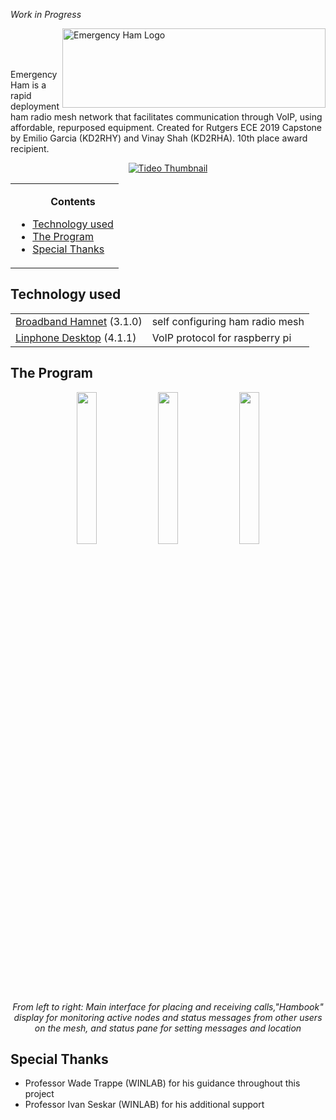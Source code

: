 *Work in Progress*

<img src="https://i.imgur.com/fc6Jq2b.png" alt="Emergency Ham Logo" align="right" style="float:right;width:421px;height:127px;"><br><br>
&nbsp;

Emergency Ham is a rapid deployment ham radio mesh network that facilitates communication through VoIP, using affordable, repurposed equipment. Created for Rutgers ECE 2019 Capstone by Emilio Garcia (KD2RHY) and Vinay Shah (KD2RHA). 10th place award recipient.

<p align="center">
<a href="https://www.youtube.com/watch?v=W5wwn-Zgl2c"><img src="https://i.imgur.com/ASDeW8o.png" alt="Tideo Thumbnail"></a>
</p>
<table>
<tr><td><ul>
<b><p align="center">Contents</p></b>
<li><a href="#Tech">Technology used</a></li>
<li><a href="#prog">The Program</a></li>
<li><a href="#SpTh">Special Thanks</a></li>
</ul></td></tr>
</table>

## <a name="Tech">Technology used</a>

<table>
  <tr>
    <td><a href="http://www.broadband-hamnet.org/">Broadband Hamnet</a> (3.1.0) </td>
    <td>self configuring ham radio mesh</td>
  </tr>
  <tr>
    <td><a href="https://github.com/BelledonneCommunications/linphone-desktop">Linphone Desktop</a> (4.1.1) </td>
    <td>VoIP protocol for raspberry pi</td>
  </tr>
</table>

## <a name="prog">The Program</a>
<p align="center">
<img src="https://i.imgur.com/8YRb5Aa.png" width=25% height=25%>
  <img src="https://i.imgur.com/8fbONA2.png" width=25% height=25%>
  <img src="https://i.imgur.com/qIZ60ob.png" width=25% height=25%><br>
<i>From left to right: Main interface for placing and receiving calls,"Hambook" display for monitoring active nodes and status messages from other users on the mesh, and status pane for setting  messages and location</i>

</p>

## <a name="SpTh">Special Thanks</a>
* Professor Wade Trappe (WINLAB) for his guidance throughout this project
* Professor Ivan Seskar (WINLAB) for his additional support
